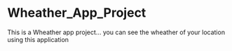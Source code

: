 # Wheather_App_Project
This is a Wheather app project... you can see the wheather of your location using this application
